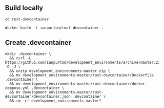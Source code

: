 ## Build locally

`cd rust-devcontainer`

`docker build -t ianpurton/rust-devcontainer .` 

## Create .devcontainer

```
mkdir .devcontainer \
  && curl -L https://github.com/ianpurton/development_environments/archive/master.zip -O -J \
  && unzip development_environments-master.zip \
  && mv development_environments-master/rust-devcontainer/Dockerfile .devcontainer \
  && mv development_environments-master/rust-devcontainer/docker-compose.yml .devcontainer \
  && mv development_environments-master/rust-devcontainer/devcontainer.json .devcontainer \
  && rm -rf development_environments-master*
```
